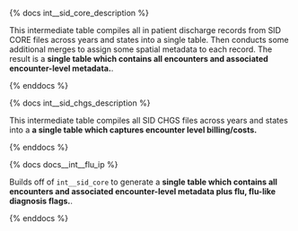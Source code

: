 {% docs int__sid_core_description %}

This intermediate table compiles all in patient discharge records from SID CORE files across years and states into a single table. Then conducts some additional merges to assign some spatial metadata to each record. The result is a **single table which contains all encounters and associated encounter-level metadata.**.

{% enddocs %}


{% docs int__sid_chgs_description %}

This intermediate table compiles all  SID CHGS files across years and states into a **a single table which captures encounter level billing/costs.**

{% enddocs %}

{% docs docs__int__flu_ip %}

Builds off of `int__sid_core` to generate a **single table which contains all encounters and associated encounter-level metadata plus flu, flu-like diagnosis flags.**.

{% enddocs %}